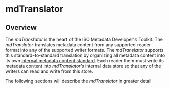 # mdTranslator

## Overview
The *mdTranslator* is the heart of the ISO Metadata Developer's Toolkit. The *mdTranslator* translates metadata content from any supported reader format into any of the supported writer formats.  The *mdTranslator* supports this standard-to-standard translation by organizing all metadata content into its own [internal metadata content standard](../mdtranslator/internalObject.md).  Each reader them must write its metadata content into *mdTranslator's* internal data store so that any of the writers can read and write from this store.  

The following sections will describe the *mdTranslator* in greater detail


